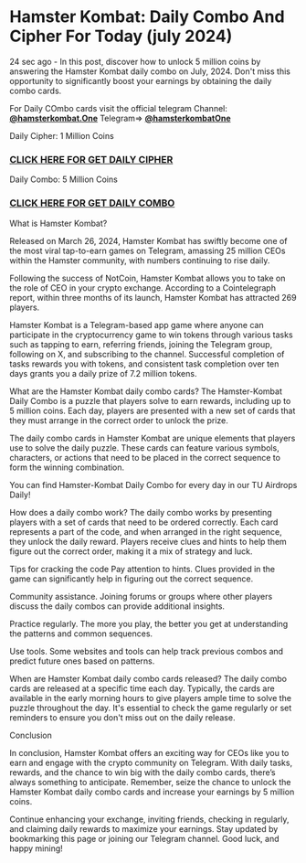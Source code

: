 # Hamster Kombat: Daily Combo And Cipher For Today (july 2024)

24 sec ago - In this post, discover how to unlock 5 million coins by answering the Hamster Kombat daily combo on July, 2024. Don't miss this opportunity to significantly boost your earnings by obtaining the daily combo cards.

For Daily COmbo cards visit the official telegram Channel: **[@hamsterkombat.One](https://t.me/@hamsterkombatOne)**
Telegram=> **[@hamsterkombatOne](https://t.me/@hamsterkombatOne)**





Daily Cipher: 1 Million Coins
### **[CLICK HERE FOR GET DAILY CIPHER](https://t.me/@hamsterkombatOne)** 

Daily Combo: 5 Million Coins
### **[CLICK HERE FOR GET DAILY COMBO](https://t.me/@hamsterkombatOne)**  

What is Hamster Kombat?

Released on March 26, 2024, Hamster Kombat has swiftly become one of the most viral tap-to-earn games on Telegram, amassing 25 million CEOs within the Hamster community, with numbers continuing to rise daily.

Following the success of NotCoin, Hamster Kombat allows you to take on the role of CEO in your crypto exchange. According to a Cointelegraph report, within three months of its launch, Hamster Kombat has attracted 269 players.

Hamster Kombat is a Telegram-based app game where anyone can participate in the cryptocurrency game to win tokens through various tasks such as tapping to earn, referring friends, joining the Telegram group, following on X, and subscribing to the channel. Successful completion of tasks rewards you with tokens, and consistent task completion over ten days grants you a daily prize of 7.2 million tokens.

What are the Hamster Kombat daily combo cards?
The Hamster-Kombat Daily Combo is a puzzle that players solve to earn rewards, including up to 5 million coins. Each day, players are presented with a new set of cards that they must arrange in the correct order to unlock the prize.

The daily combo cards in Hamster Kombat are unique elements that players use to solve the daily puzzle. These cards can feature various symbols, characters, or actions that need to be placed in the correct sequence to form the winning combination.

You can find Hamster-Kombat Daily Combo for every day in our TU Airdrops Daily!

How does a daily combo work?
The daily combo works by presenting players with a set of cards that need to be ordered correctly. Each card represents a part of the code, and when arranged in the right sequence, they unlock the daily reward. Players receive clues and hints to help them figure out the correct order, making it a mix of strategy and luck.

Tips for cracking the code
Pay attention to hints. Clues provided in the game can significantly help in figuring out the correct sequence.

Community assistance. Joining forums or groups where other players discuss the daily combos can provide additional insights.

Practice regularly. The more you play, the better you get at understanding the patterns and common sequences.

Use tools. Some websites and tools can help track previous combos and predict future ones based on patterns.

When are Hamster Kombat daily combo cards released?
The daily combo cards are released at a specific time each day. Typically, the cards are available in the early morning hours to give players ample time to solve the puzzle throughout the day. It's essential to check the game regularly or set reminders to ensure you don't miss out on the daily release.

Conclusion

In conclusion, Hamster Kombat offers an exciting way for CEOs like you to earn and engage with the crypto community on Telegram. With daily tasks, rewards, and the chance to win big with the daily combo cards, there’s always something to anticipate. Remember, seize the chance to unlock the Hamster Kombat daily combo cards and increase your earnings by 5 million coins.

Continue enhancing your exchange, inviting friends, checking in regularly, and claiming daily rewards to maximize your earnings. Stay updated by bookmarking this page or joining our Telegram channel. Good luck, and happy mining!
